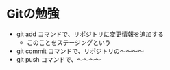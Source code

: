 # Gitの勉強
- git add コマンドで、リポジトリに変更情報を追加する
    - このことをステージングという
- git commit コマンドで、リポジトリの〜〜〜〜
- git push コマンドで、〜〜〜〜

